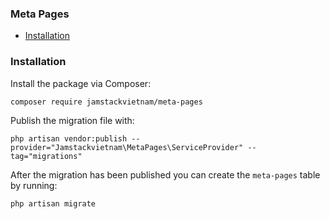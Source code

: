 ### Meta Pages

- [Installation](#installation)

### Installation

Install the package via Composer:

```
composer require jamstackvietnam/meta-pages
```

Publish the migration file with:

```
php artisan vendor:publish --provider="Jamstackvietnam\MetaPages\ServiceProvider" --tag="migrations"
```

After the migration has been published you can create the `meta-pages` table by running:

```
php artisan migrate
```
